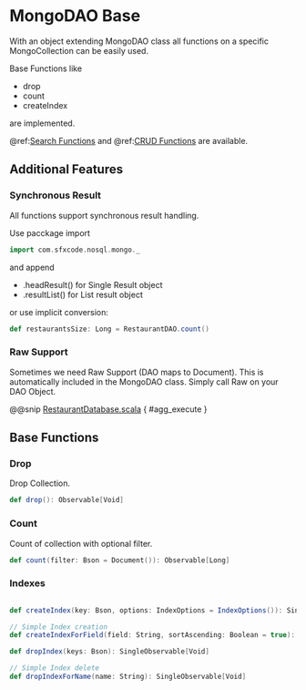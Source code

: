 # MongoDAO Base

With an object extending MongoDAO class all functions on a specific MongoCollection can be easily used.

Base Functions like

* drop
* count
* createIndex

are implemented.

@ref:[Search Functions](search.md) and @ref:[CRUD Functions](crud.md) are available.

##

## Additional Features

### Synchronous Result

All functions support synchronous result handling.

Use pacckage import
```scala
import com.sfxcode.nosql.mongo._
```

and append

* .headResult() for Single Result object
* .resultList() for List result object

or use implicit conversion:

```scala
def restaurantsSize: Long = RestaurantDAO.count()
```

### Raw Support

Sometimes we need Raw Support (DAO maps to Document).
This is automatically included in the MongoDAO class.
Simply call Raw on your DAO Object.

@@snip [RestaurantDatabase.scala](/src/test/scala/com/sfxcode/nosql/mongo/operation/AggregationSpec.scala) { #agg_execute }

## Base Functions

### Drop

Drop Collection.

```scala
def drop(): Observable[Void]
```

### Count

Count of collection with optional filter.

```scala
def count(filter: Bson = Document()): Observable[Long]
```

### Indexes

```scala

def createIndex(key: Bson, options: IndexOptions = IndexOptions()): SingleObservable[String]

// Simple Index creation
def createIndexForField(field: String, sortAscending: Boolean = true): SingleObservable[String]

def dropIndex(keys: Bson): SingleObservable[Void]

// Simple Index delete
def dropIndexForName(name: String): SingleObservable[Void]

```
